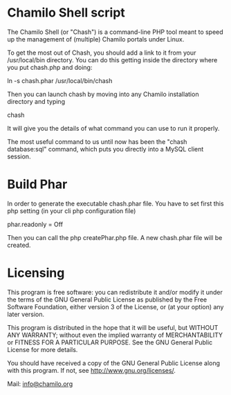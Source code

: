 Chamilo Shell script
====================

The Chamilo Shell (or "Chash") is a command-line PHP tool meant to speed up the
management of (multiple) Chamilo portals under Linux.

To get the most out of Chash, you should add a link to it from your
/usr/local/bin directory. You can do this getting inside the directory where
you put chash.php and doing:

  ln -s chash.phar /usr/local/bin/chash

Then you can launch chash by moving into any Chamilo installation directory and
typing

  chash

It will give you the details of what command you can use to run it properly.

The most useful command to us until now has been the "chash database:sql" command,
which puts you directly into a MySQL client session.

Build Phar
====================

In order to generate the executable chash.phar file. You have to set first this php setting (in your cli php configuration file)

phar.readonly = Off

Then you can call the php createPhar.php file. A new chash.phar file will be created.

Licensing
=========

This program is free software: you can redistribute it and/or modify
it under the terms of the GNU General Public License as published by
the Free Software Foundation, either version 3 of the License, or
(at your option) any later version.

This program is distributed in the hope that it will be useful,
but WITHOUT ANY WARRANTY; without even the implied warranty of
MERCHANTABILITY or FITNESS FOR A PARTICULAR PURPOSE.  See the
GNU General Public License for more details.

You should have received a copy of the GNU General Public License
along with this program.  If not, see <http://www.gnu.org/licenses/>.

Mail: info@chamilo.org

